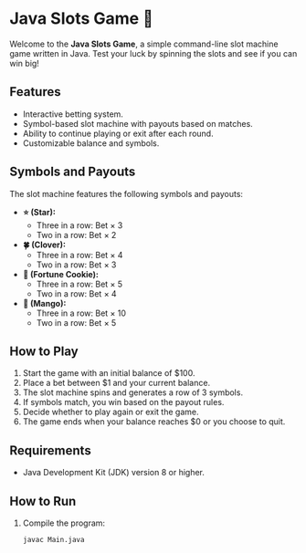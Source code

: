 # Java Slots Game 🎰

Welcome to the **Java Slots Game**, a simple command-line slot machine game written in Java. Test your luck by spinning the slots and see if you can win big!

## Features
- Interactive betting system.
- Symbol-based slot machine with payouts based on matches.
- Ability to continue playing or exit after each round.
- Customizable balance and symbols.

## Symbols and Payouts
The slot machine features the following symbols and payouts:
- **⭐ (Star):**
  - Three in a row: Bet × 3
  - Two in a row: Bet × 2
- **🍀 (Clover):**
  - Three in a row: Bet × 4
  - Two in a row: Bet × 3
- **🥠 (Fortune Cookie):**
  - Three in a row: Bet × 5
  - Two in a row: Bet × 4
- **🥭 (Mango):**
  - Three in a row: Bet × 10
  - Two in a row: Bet × 5

## How to Play
1. Start the game with an initial balance of $100.
2. Place a bet between $1 and your current balance.
3. The slot machine spins and generates a row of 3 symbols.
4. If symbols match, you win based on the payout rules.
5. Decide whether to play again or exit the game.
6. The game ends when your balance reaches $0 or you choose to quit.

## Requirements
- Java Development Kit (JDK) version 8 or higher.

## How to Run
1. Compile the program:
   ```bash
   javac Main.java
